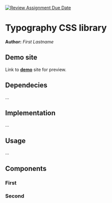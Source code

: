 [![Review Assignment Due Date](https://classroom.github.com/assets/deadline-readme-button-24ddc0f5d75046c5622901739e7c5dd533143b0c8e959d652212380cedb1ea36.svg)](https://classroom.github.com/a/zprwltzm)
# Typography CSS library
**Author:** *First Lastname*
## Demo site
Link to **[demo](https://tomasmachalka.github.io/2023-l4-web-typographic-library-TomasMachalka-master/)** site for preview.
## Dependecies
...
## Implementation
...
## Usage
...
## Components
### First
### Second

